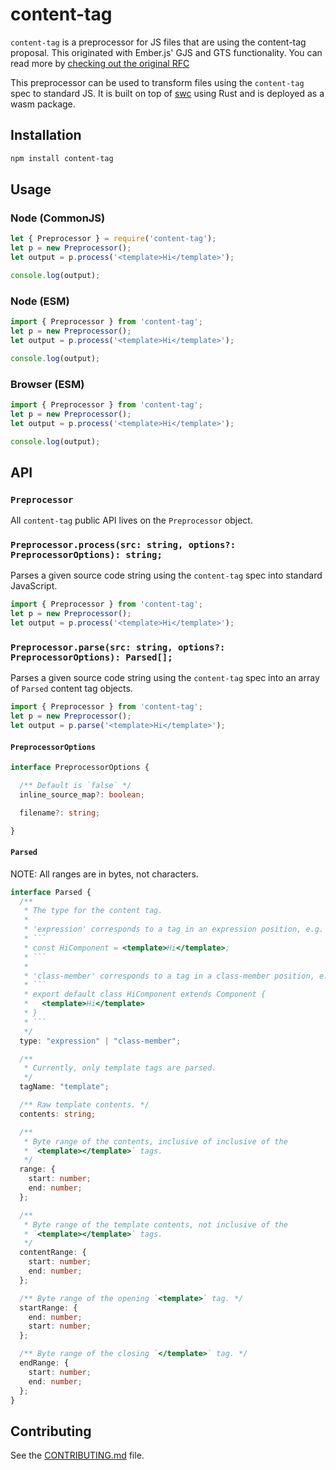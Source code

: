 # content-tag

`content-tag` is a preprocessor for JS files that are using the content-tag proposal. This originated with Ember.js' GJS and GTS functionality. You can read more by [checking out the original RFC](https://rfcs.emberjs.com/id/0931-template-compiler-api/)

This preprocessor can be used to transform files using the `content-tag` spec to standard JS. It is built on top of [swc](https://swc.rs/) using Rust and is deployed as a wasm package.

## Installation

```sh
npm install content-tag
```

## Usage

### Node (CommonJS)

```js 
let { Preprocessor } = require('content-tag');
let p = new Preprocessor();
let output = p.process('<template>Hi</template>');

console.log(output);
```


### Node (ESM)

```js
import { Preprocessor } from 'content-tag';
let p = new Preprocessor();
let output = p.process('<template>Hi</template>');

console.log(output);
```

### Browser (ESM)

```js
import { Preprocessor } from 'content-tag';
let p = new Preprocessor();
let output = p.process('<template>Hi</template>');

console.log(output);
```

## API

### `Preprocessor`

All `content-tag` public API lives on the `Preprocessor` object.

### `Preprocessor.process(src: string, options?: PreprocessorOptions): string;`

Parses a given source code string using the `content-tag` spec into standard
JavaScript.

```ts
import { Preprocessor } from 'content-tag';
let p = new Preprocessor();
let output = p.process('<template>Hi</template>');
```

### `Preprocessor.parse(src: string, options?: PreprocessorOptions): Parsed[];`

Parses a given source code string using the `content-tag` spec into an array of
`Parsed` content tag objects.

```ts
import { Preprocessor } from 'content-tag';
let p = new Preprocessor();
let output = p.parse('<template>Hi</template>');
```

#### `PreprocessorOptions`

````ts
interface PreprocessorOptions {

  /** Default is `false` */
  inline_source_map?: boolean;

  filename?: string;

}
````

#### `Parsed`

NOTE: All ranges are in bytes, not characters.

````ts
interface Parsed {
  /**
   * The type for the content tag.
   *
   * 'expression' corresponds to a tag in an expression position, e.g.
   * ```
   * const HiComponent = <template>Hi</template>;
   * ```
   *
   * 'class-member' corresponds to a tag in a class-member position, e.g.
   * ```
   * export default class HiComponent extends Component {
   *   <template>Hi</template>
   * }
   * ```
   */
  type: "expression" | "class-member";

  /**
   * Currently, only template tags are parsed.
   */
  tagName: "template";

  /** Raw template contents. */
  contents: string;

  /**
   * Byte range of the contents, inclusive of inclusive of the
   * `<template></template>` tags.
   */
  range: {
    start: number;
    end: number;
  };

  /**
   * Byte range of the template contents, not inclusive of the
   * `<template></template>` tags.
   */
  contentRange: {
    start: number;
    end: number;
  };

  /** Byte range of the opening `<template>` tag. */
  startRange: {
    end: number;
    start: number;
  };

  /** Byte range of the closing `</template>` tag. */
  endRange: {
    start: number;
    end: number;
  };
}
````

## Contributing

See the [CONTRIBUTING.md](./CONTRIBUTING.md) file.

